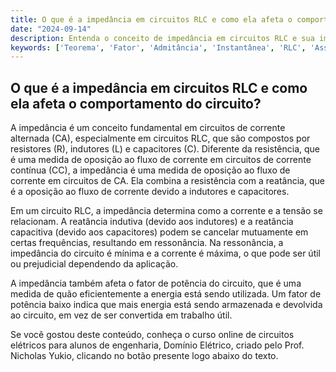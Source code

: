 ```yaml
---
title: O que é a impedância em circuitos RLC e como ela afeta o comportamento do circuito?
date: "2024-09-14"
description: Entenda o conceito de impedância em circuitos RLC e sua importância no comportamento de circuitos em corrente alternada.
keywords: ['Teorema', 'Fator', 'Admitância', 'Instantânea', 'RLC', 'Associação', 'Impedância']
---
```


## O que é a impedância em circuitos RLC e como ela afeta o comportamento do circuito?

A impedância é um conceito fundamental em circuitos de corrente alternada (CA), especialmente em circuitos RLC, que são compostos por resistores (R), indutores (L) e capacitores (C). Diferente da resistência, que é uma medida de oposição ao fluxo de corrente em circuitos de corrente contínua (CC), a impedância é uma medida de oposição ao fluxo de corrente em circuitos de CA. Ela combina a resistência com a reatância, que é a oposição ao fluxo de corrente devido a indutores e capacitores.

Em um circuito RLC, a impedância determina como a corrente e a tensão se relacionam. A reatância indutiva (devido aos indutores) e a reatância capacitiva (devido aos capacitores) podem se cancelar mutuamente em certas frequências, resultando em ressonância. Na ressonância, a impedância do circuito é mínima e a corrente é máxima, o que pode ser útil ou prejudicial dependendo da aplicação.

A impedância também afeta o fator de potência do circuito, que é uma medida de quão eficientemente a energia está sendo utilizada. Um fator de potência baixo indica que mais energia está sendo armazenada e devolvida ao circuito, em vez de ser convertida em trabalho útil.

Se você gostou deste conteúdo, conheça o curso online de circuitos elétricos para alunos de engenharia, Domínio Elétrico, criado pelo Prof. Nicholas Yukio, clicando no botão presente logo abaixo do texto.